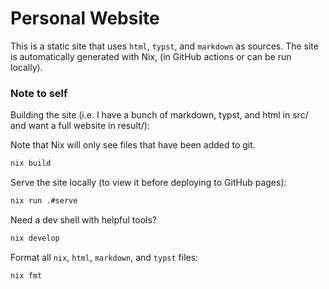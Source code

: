# Personal Website

This is a static site that uses `html`, `typst`, and `markdown` as sources. The site is automatically generated with Nix, (in GitHub actions or can be run locally).

### Note to self

Building the site (i.e. I have a bunch of markdown, typst, and html in src/ and want a full website in result/):

Note that Nix will only see files that have been added to git.

```sh
nix build
```

Serve the site locally (to view it before deploying to GitHub pages):

```sh
nix run .#serve
```

Need a dev shell with helpful tools?

```sh
nix develop
```

Format all `nix`, `html`, `markdown`, and `typst` files:

```sh
nix fmt
```
